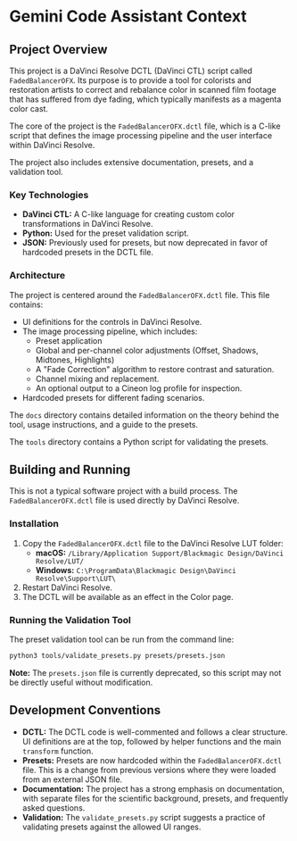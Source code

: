 # Gemini Code Assistant Context

## Project Overview

This project is a DaVinci Resolve DCTL (DaVinci CTL) script called `FadedBalancerOFX`. Its purpose is to provide a tool for colorists and restoration artists to correct and rebalance color in scanned film footage that has suffered from dye fading, which typically manifests as a magenta color cast.

The core of the project is the `FadedBalancerOFX.dctl` file, which is a C-like script that defines the image processing pipeline and the user interface within DaVinci Resolve.

The project also includes extensive documentation, presets, and a validation tool.

### Key Technologies

*   **DaVinci CTL:** A C-like language for creating custom color transformations in DaVinci Resolve.
*   **Python:** Used for the preset validation script.
*   **JSON:** Previously used for presets, but now deprecated in favor of hardcoded presets in the DCTL file.

### Architecture

The project is centered around the `FadedBalancerOFX.dctl` file. This file contains:

*   UI definitions for the controls in DaVinci Resolve.
*   The image processing pipeline, which includes:
    *   Preset application
    *   Global and per-channel color adjustments (Offset, Shadows, Midtones, Highlights)
    *   A "Fade Correction" algorithm to restore contrast and saturation.
    *   Channel mixing and replacement.
    *   An optional output to a Cineon log profile for inspection.
*   Hardcoded presets for different fading scenarios.

The `docs` directory contains detailed information on the theory behind the tool, usage instructions, and a guide to the presets.

The `tools` directory contains a Python script for validating the presets.

## Building and Running

This is not a typical software project with a build process. The `FadedBalancerOFX.dctl` file is used directly by DaVinci Resolve.

### Installation

1.  Copy the `FadedBalancerOFX.dctl` file to the DaVinci Resolve LUT folder:
    *   **macOS:** `/Library/Application Support/Blackmagic Design/DaVinci Resolve/LUT/`
    *   **Windows:** `C:\ProgramData\Blackmagic Design\DaVinci Resolve\Support\LUT\`
2.  Restart DaVinci Resolve.
3.  The DCTL will be available as an effect in the Color page.

### Running the Validation Tool

The preset validation tool can be run from the command line:

```bash
python3 tools/validate_presets.py presets/presets.json
```

**Note:** The `presets.json` file is currently deprecated, so this script may not be directly useful without modification.

## Development Conventions

*   **DCTL:** The DCTL code is well-commented and follows a clear structure. UI definitions are at the top, followed by helper functions and the main `transform` function.
*   **Presets:** Presets are now hardcoded within the `FadedBalancerOFX.dctl` file. This is a change from previous versions where they were loaded from an external JSON file.
*   **Documentation:** The project has a strong emphasis on documentation, with separate files for the scientific background, presets, and frequently asked questions.
*   **Validation:** The `validate_presets.py` script suggests a practice of validating presets against the allowed UI ranges.
